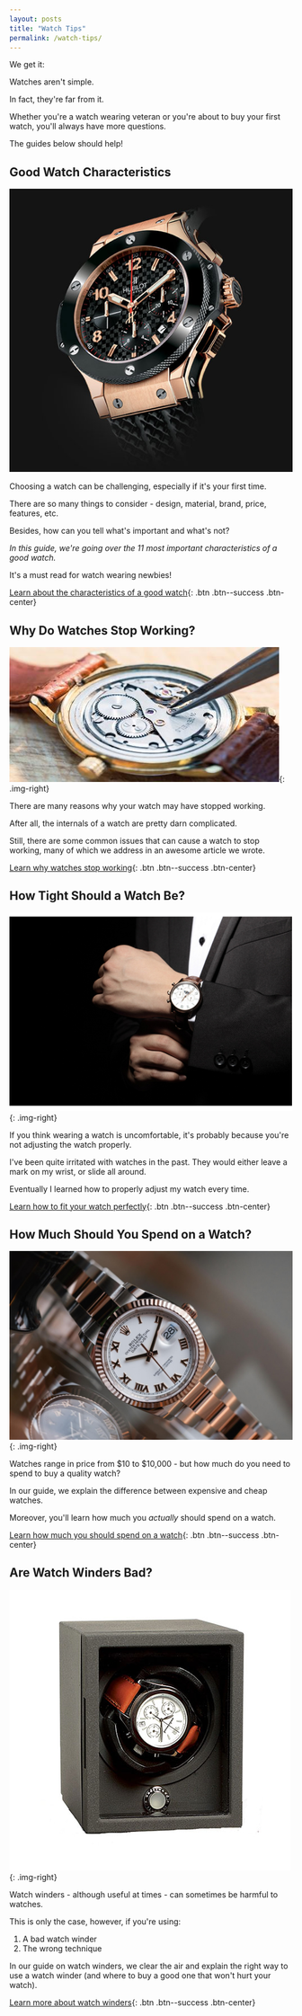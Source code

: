 ```yaml
---
layout: posts
title: "Watch Tips" 
permalink: /watch-tips/
---
```


We get it: 

Watches aren't simple. 

In fact, they're far from it. 

Whether you're a watch wearing veteran or you're about to buy your first watch, you'll always have more questions. 

The guides below should help!

## Good Watch Characteristics 
<img src="/img/watches/characteristics/ceramic.jpg" alt="Ceramic Watch Case" class="img-right">

Choosing a watch can be challenging, especially if it's your first time. 

There are so many things to consider - design, material, brand, price, features, etc. 

Besides, how can you tell what's important and what's not? 

*In this guide, we're going over the 11 most important characteristics of a good watch.* 

It's a must read for watch wearing newbies!

[Learn about the characteristics of a good watch](/good-watch-characteristics/){: .btn .btn--success .btn-center}

## Why Do Watches Stop Working? 
![fixing a broken watch](/img/watch-stopped-working/fixing-broken-watch.jpg){: .img-right}

There are many reasons why your watch may have stopped working. 

After all, the internals of a watch are pretty darn complicated. 

Still, there are some common issues that can cause a watch to stop working, many of which we address in an awesome article we wrote. 

[Learn why watches stop working](/why-watches-stop-working/){: .btn .btn--success .btn-center}

## How Tight Should a Watch Be? 
![how tight should a watch be image](/img/how-a-watch-should-fit/excellent-watch-fit.jpeg){: .img-right}

If you think wearing a watch is uncomfortable, it's probably because you're not adjusting the watch properly. 

I've been quite irritated with watches in the past. They would either leave a mark on my wrist, or slide all around.

Eventually I learned how to properly adjust my watch every time. 

[Learn how to fit your watch perfectly](/how-tight-should-watch-fit/){: .btn .btn--success .btn-center}

## How Much Should You Spend on a Watch?
![how much should you spend on a watch image](/img/how-much-should-spend-watch/rolex.jpg){: .img-right}

Watches range in price from $10 to $10,000 - but how much do you need to spend to buy a quality watch? 

In our guide, we explain the difference between expensive and cheap watches.

Moreover, you'll learn how much you *actually* should spend on a watch.

[Learn how much you should spend on a watch](/how-much-money-for-watch/){: .btn .btn--success .btn-center}

## Are Watch Winders Bad? 
![watch winder example image](/img/watch-winders/watch-winder-example.jpg){: .img-right}

Watch winders - although useful at times - can sometimes be harmful to watches. 

This is only the case, however, if you're using:

1. A bad watch winder
2. The wrong technique

In our guide on watch winders, we clear the air and explain the right way to use a watch winder (and where to buy a good one that won't hurt your watch).

[Learn more about watch winders](/watch-winders/){: .btn .btn--success .btn-center}